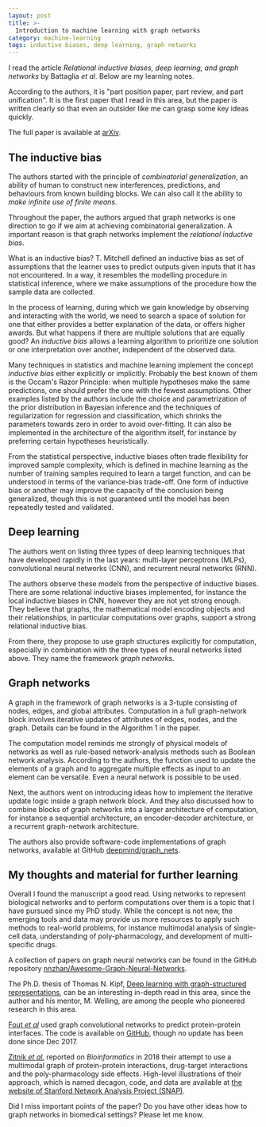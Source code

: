 ```yaml
---
layout: post
title: >-
  Introduction to machine learning with graph networks
category: machine-learning
tags: inductive biases, deep learning, graph networks
---
```


I read the article *Relational inductive biases, deep learning, and graph
networks* by Battaglia *et al*. Below are my learning notes.

According to the authors, it is "part position paper, part review, and part
unification". It is the first paper that I read in this area, but the paper is
written clearly so that even an outsider like me can grasp some key ideas
quickly.

The full paper is available at [arXiv](http://arxiv.org/abs/1806.01261).

## The inductive bias

The authors started with the principle of *combinatorial generalization*, an
ability of human to construct new interferences, predictions, and behaviours
from known building blocks. We can also call it the ability to *make infinite
use of finite means*.

Throughout the paper, the authors argued that graph networks is one direction to
go if we aim at achieving combinatorial generalization. A important reason is
that graph networks implement the *relational inductive bias*.

What is an inductive bias? T. Mitchell defined an inductive bias as set of
assumptions that the learner uses to predict outputs given inputs that it has
not encountered. In a way, it resembles the modelling procedure in statistical
inference, where we make assumptions of the procedure how the sample data are
collected.

In the process of learning, during which we gain knowledge by observing and
interacting with the world, we need to search a space of solution for one that
either provides a better explanation of the data, or offers higher awards. But
what happens if there are multiple solutions that are equally good? An
*inductive bias* allows a learning algorithm to prioritize one solution or one
interpretation over another, independent of the observed data.

Many techniques in statistics and machine learning implement the concept
*inductive bias* either explicitly or implicitly. Probably the best known of
them is the Occam's Razor Principle: when multiple hypotheses make the same
predictions, one should prefer the one with the fewest assumptions. Other
examples listed by the authors include the choice and parametrization of the
prior distribution in Bayesian inference and the techniques of regularization
for regression and classification, which shrinks the parameters towards zero in
order to avoid over-fitting. It can also be implemented in the architecture of
the algorithm itself, for instance by preferring certain hypotheses
heuristically.

From the statistical perspective, inductive biases often trade flexibility for
improved sample complexity, which is defined in machine learning as the number
of training samples required to learn a target function, and can be understood
in terms of the variance-bias trade-off. One form of inductive bias or another
may improve the capacity of the conclusion being generalized, though this is not
guaranteed until the model has been repeatedly tested and validated.

## Deep learning

The authors went on listing three types of deep learning techniques that have
developed rapidly in the last years: multi-layer perceptrons (MLPs),
convolutional neural networks (CNN), and recurrent neural networks (RNN).

The authors observe these models from the perspective of inductive biases. There
are some relational inductive biases implemented, for instance the local
inductive biases in CNN, however they are not yet strong enough. They believe
that graphs, the mathematical model encoding objects and their relationships,
in particular computations over graphs, support a strong relational inductive
bias.

From there, they propose to use graph structures explicitly for computation,
especially in combination with the three types of neural networks listed above.
They name the framework *graph networks*.

## Graph networks

A graph in the framework of graph networks is a 3-tuple consisting of
nodes, edges, and global attributes. Computation in a full graph-network block
involves iterative updates of attributes of edges, nodes, and the graph. Details can be
found in the Algorithm 1 in the paper.

The computation model reminds me strongly of physical models of networks as well
as rule-based network-analysis methods such as Boolean network analysis.
According to the authors, the function used to update the elements of a
graph and to aggregate multiple effects as input to an element can be versatile.
Even a neural network is possible to be used.

Next, the authors went on introducing ideas how to implement the iterative
update logic inside a graph network block. And they also discussed how to
combine blocks of graph networks into a larger architecture of computation, for
instance a sequential architecture, an encoder-decoder architecture, or a
recurrent graph-network architecture.

The authors also provide software-code implementations of graph networks,
available at GitHub [deepmind/graph_nets](https://github.com/deepmind/graph_nets).

## My thoughts and material for further learning

Overall I found the manuscript a good read. Using networks to represent
biological networks and to perform computations over them is a topic that I have
pursued since my PhD study. While the concept is not new, the emerging tools and
data may provide us more resources to apply such methods to real-world problems,
for instance multimodal analysis of single-cell data, understanding of
poly-pharmacology, and development of multi-specific drugs.

A collection of papers on graph neural networks can be found in the GitHub
repository [nnzhan/Awesome-Graph-Neural-Networks](https://github.com/nnzhan/Awesome-Graph-Neural-Networks).

The Ph.D. thesis of Thomas N. Kipf, [Deep learning with graph-structured
representations](https://pure.uva.nl/ws/files/46900201/Thesis.pdf), can be an
interesting in-depth read in this area, since the author and his mentor, M.
Welling, are among the people who pioneered research in this area.

[Fout *et
al*](https://papers.nips.cc/paper/7231-protein-interface-prediction-using-graph-convolutional-networks.pdf)
used graph convolutional networks to predict protein-protein interfaces. The
code is available on [GitHub](https://github.com/fouticus/pipgcn), though no
update has been done since Dec 2017.

[Zitnik *et
al.*](https://academic.oup.com/bioinformatics/article/34/13/i457/5045770)
reported on *Bioinformatics* in 2018 their attempt to use a multimodal graph of
protein-protein interactions, drug-target interactions and the poly-pharmacology
side effects. High-level illustrations of their approach, which is named
decagon, code, and data are available at [the website of Stanford Network
Analysis Project (SNAP)](http://snap.stanford.edu/decagon/).

Did I miss important points of the paper? Do you have other ideas how to graph
networks in biomedical settings? Please let me know.
